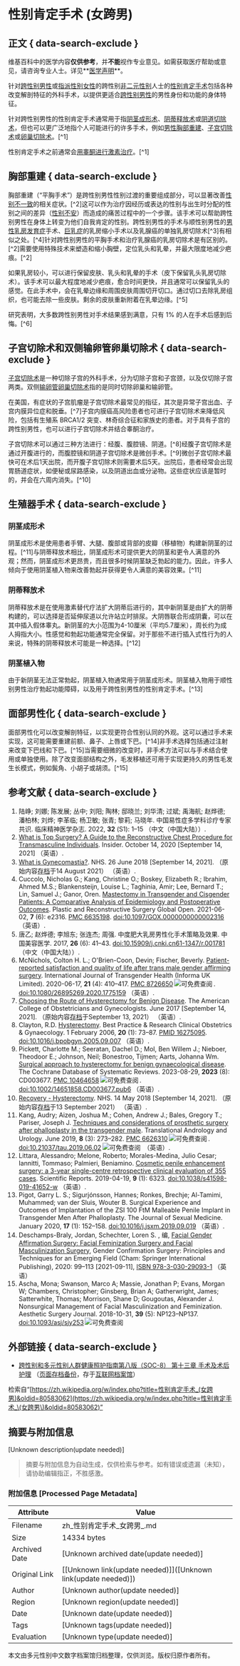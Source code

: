 # 性别肯定手术 (女跨男) 

## 正文 { data-search-exclude }


维基百科中的医学内容**仅供参考**，并**不能**视作专业意见。如需获取医疗帮助或意见，请咨询专业人士。详见**[医学声明](https://zh.wikipedia.org/wiki/Wikipedia:%E5%8C%BB%E5%AD%A6%E5%A3%B0%E6%98%8E)**。

针对[跨性别男性](https://zh.wikipedia.org/wiki/%E8%B7%A8%E6%80%A7%E5%88%A5%E7%94%B7%E6%80%A7 "跨性别男性")或[指派性别女性](https://zh.wikipedia.org/wiki/%E6%80%A7%E5%88%A5%E6%8C%87%E5%AE%9A "性别指定")的跨性别[非二元性别](https://zh.wikipedia.org/wiki/%E9%9D%9E%E4%BA%8C%E5%85%83%E6%80%A7%E5%88%A5 "非二元性别")人士的[性别肯定手术](https://zh.wikipedia.org/wiki/%E6%80%A7%E5%88%A5%E8%82%AF%E5%AE%9A%E6%89%8B%E8%A1%93 "性别肯定手术")包括各种改变解剖特征的外科手术，以提供更适合[跨性别男性](https://zh.wikipedia.org/wiki/%E8%B7%A8%E6%80%A7%E5%88%A5%E7%94%B7%E6%80%A7 "跨性别男性")的男性身份和功能的身体特征。

针对跨性别男性的性别肯定手术通常用于指[阴茎成形术](https://en.wikipedia.org/wiki/Phalloplasty "en:Phalloplasty")、[阴蒂释放术](https://en.wikipedia.org/wiki/Metoidoplasty "en:Metoidoplasty")或[阴道切除术](https://zh.wikipedia.org/wiki/%E9%98%B4%E9%81%93%E5%88%87%E9%99%A4%E6%9C%AF "阴道切除术")，但也可以更广泛地指个人可能进行的许多手术，例如[男性胸部重建](https://en.wikipedia.org/wiki/Male_chest_reconstruction "en:Male chest reconstruction")、[子宫切除术](https://zh.wikipedia.org/wiki/%E5%AD%90%E5%AE%AE%E5%88%87%E9%99%A4%E8%A1%93 "子宫切除术")或[卵巢切除术](https://en.wikipedia.org/wiki/Oophorectomy "en:Oophorectomy")。[^1]

性别肯定手术之前通常会[用睾酮进行激素治疗](https://zh.wikipedia.org/wiki/%E7%94%B7%E6%80%A7%E5%8C%96%E6%BF%80%E7%B4%A0%E7%96%97%E6%B3%95 "男性化激素疗法")。[^1]

## 胸部重建 { data-search-exclude }

胸部重建（“平胸手术”）是跨性别男性性别过渡的重要组成部分，可以显著改善[性别不一致](https://zh.wikipedia.org/wiki/%E6%80%A7%E5%88%A5%E4%B8%8D%E4%B8%80%E8%87%B4 "性别不一致")的相关症状。[^2]这可以作为治疗因经历或表达的性别与出生时分配的性别之间的差异（[性别不安](https://zh.wikipedia.org/wiki/%E6%80%A7%E5%88%A5%E4%B8%8D%E5%AE%89 "性别不安")）而造成的痛苦过程中的一个步骤。该手术可以帮助跨性别男性在身体上转变为他们自我肯定的性别。跨性别男性的手术与顺性别男性的[男性乳房发育症](https://zh.wikipedia.org/wiki/%E7%94%B7%E6%80%A7%E4%B9%B3%E6%88%BF%E5%8F%91%E8%82%B2%E7%97%87 "男性乳房发育症")手术、[巨乳症](https://zh.wikipedia.org/wiki/%E5%B7%A8%E4%B9%B3%E7%97%87 "巨乳症")的乳房缩小手术以及乳腺癌的单独乳房切除术[^3]有相似之处。[^4]针对跨性别男性的平胸手术和治疗乳腺癌的乳房切除术是有区别的。[^2]需要使用特殊技术来塑造和缩小胸壁，定位乳头和乳晕，并最大限度地减少疤痕。[^2]

如果乳房较小，可以进行保留皮肤、乳头和乳晕的手术（皮下保留乳头乳房切除术）。该手术可以最大程度地减少疤痕，愈合时间更快，并且通常可以保留乳头的感觉。在此手术中，会在乳晕边缘和周围皮肤周围切开切口。通过切口去除乳房组织，也可能去除一些皮肤。剩余的皮肤重新附着在乳晕边缘。[^5]

研究表明，大多数跨性别男性对手术结果感到满意，只有 1% 的人在手术后感到后悔。[^6]

## 子宫切除术和双侧输卵管卵巢切除术 { data-search-exclude }

[子宫切除术](https://zh.wikipedia.org/wiki/%E5%AD%90%E5%AE%AE%E5%88%87%E9%99%A4%E8%A1%93 "子宫切除术")是一种切除子宫的外科手术，分为切除子宫和子宫颈，以及仅切除子宫两类。双侧[输卵管卵巢切除术](https://en.wikipedia.org/wiki/Salpingo-oophorectomy "en:Salpingo-oophorectomy")指的是同时切除卵巢和输卵管。

在美国，有症状的子宫肌瘤是子宫切除术最常见的指征，其次是异常子宫出血、子宫内膜异位症和脱垂。[^7]子宫内膜癌高风险患者也可进行子宫切除术来降低风险，包括有生殖系 BRCA1/2 突变、林奇综合征和家族史的患者。对于具有子宫的跨性别男性，也可以进行子宫切除术并结合睾酮治疗。

子宫切除术可以通过三种方法进行：经腹、腹腔镜、阴道。[^8]经腹子宫切除术是通过开腹进行的，而腹腔镜和阴道子宫切除术是微创手术。[^9]微创子宫切除术最快可在术后1天出院，而开腹子宫切除术则需要术后5天。出院后，患者经常会出现胃肠道症状，如便秘或尿路感染，以及阴道出血或分泌物。这些症状应该是暂时的，并会在六周内消失。[^10]

## 生殖器手术 { data-search-exclude }

### 阴茎成形术

阴茎成形术是使用患者手臂、大腿、腹部或背部的皮瓣（移植物）构建新阴茎的过程。[^11]与阴蒂释放术相比，阴茎成形术可提供更大的阴茎和更令人满意的外观；然而，阴茎成形术更昂贵，而且很多时候阴茎缺乏勃起的能力。因此，许多人倾向于使用阴茎植入物来改善勃起并获得更令人满意的美容效果。[^11]

### 阴蒂释放术

阴蒂释放术是在使用激素替代疗法扩大阴蒂后进行的，其中新阴茎是由扩大的阴蒂构建的，可以选择是否延伸尿道以允许站立时排尿。大阴唇联合形成阴囊，可以在其中插入假体睾丸。新阴茎的大小范围为4-10厘米（平均5.7厘米），周长约为成人拇指大小。性感觉和勃起功能通常完全保留。对于那些不进行插入式性行为的人来说，特殊的阴蒂释放术可能是一种选择。[^12]

### 阴茎植入物

由于新阴茎无法正常勃起，阴茎植入物通常用于阴茎成形术。阴茎植入物用于顺性别男性治疗勃起功能障碍，以及用于跨性别男性的性别肯定手术。[^13]

## 面部男性化 { data-search-exclude }

面部男性化可以改变解剖特征，以实现更符合性别认同的外观。这可以通过手术来实现，这可能需要重建前额、鼻子、上唇或下巴。[^14]非手术选择包括通过注射来改变下巴线和下巴。[^15]当需要细微的改变时，非手术方法可以与手术结合使用或单独使用。除了改变面部结构之外，毛发移植还可用于实现更持久的男性毛发生长模式，例如鬓角、小胡子或胡须。[^15]

## 参考文献 { data-search-exclude }

1. 陆峥; 刘娜; 陈发展; 丛中; 刘阳; 陶林; 邸晓兰; 刘华清; 过斌; 禹海航; 赵烨德; 潘柏林; 刘烨; 李革临; 杨卫敏; 张青; 黎莉; 马晓年. 中国易性症多学科诊疗专家共识. 临床精神医学杂志. 2022, **32** (S1): 1–15 （中文（中国大陆））.
2. [What is Top Surgery? A Guide to the Reconstructive Chest Procedure for Transmasculine Individuals](https://www.insider.com/what-is-top-surgery). Insider. October 14, 2020 \[September 14, 2021\] （英语）.
3. [What is Gynecomastia?](https://www.nhs.uk/common-health-questions/mens-health/what-is-gynaecomastia/). NHS. 26 June 2018 \[September 14, 2021\]. （原始内容[存档](https://web.archive.org/web/20210814121735/https://www.nhs.uk/common-health-questions/mens-health/what-is-gynaecomastia/)于14 August 2021） （英语）.
4. Cuccolo, Nicholas G.; Kang, Christine O.; Boskey, Elizabeth R.; Ibrahim, Ahmed M.S.; Blankensteijn, Louise L.; Taghinia, Amir; Lee, Bernard T.; Lin, Samuel J.; Ganor, Oren. [Mastectomy in Transgender and Cisgender Patients: A Comparative Analysis of Epidemiology and Postoperative Outcomes](https://www.ncbi.nlm.nih.gov/pmc/articles/PMC6635198). Plastic and Reconstructive Surgery Global Open. 2021-06-02, **7** (6): e2316. [PMC 6635198](https://www.ncbi.nlm.nih.gov/pmc/articles/PMC6635198). [doi:10.1097/GOX.0000000000002316](https://doi.org/10.1097%2FGOX.0000000000002316) （英语）.
5. 唐乙; 赵烨德; 李旭东; 张连杰; 周强. 中度肥大乳房男性化手术策略及效果. 中国美容医学. 2017, **26** (6): 41–43. [doi:10.15909/j.cnki.cn61-1347/r.001781](https://doi.org/10.15909%2Fj.cnki.cn61-1347%2Fr.001781) （中文（中国大陆））.
6. McNichols, Colton H. L.; O'Brien-Coon, Devin; Fischer, Beverly. [Patient-reported satisfaction and quality of life after trans male gender affirming surgery](https://www.ncbi.nlm.nih.gov/pmc/articles/PMC8726650). International Journal of Transgender Health (Informa UK Limited). 2020-06-17, **21** (4): 410–417. [PMC 8726650](https://www.ncbi.nlm.nih.gov/pmc/articles/PMC8726650) ![可免费查阅](https://upload.wikimedia.org/wikipedia/commons/thumb/6/65/Lock-green.svg/9px-Lock-green.svg.png) . [doi:10.1080/26895269.2020.1775159](https://doi.org/10.1080%2F26895269.2020.1775159) （英语）.
7. [Choosing the Route of Hysterectomy for Benign Disease](https://www.acog.org/clinical/clinical-guidance/committee-opinion/articles/2017/06/choosing-the-route-of-hysterectomy-for-benign-disease#:~:text=invasive%E2%80%9D%20surgical%20approaches.-,Hysterectomy%20is%20one%20of%20the%20most%20frequently%20performed%20surgical%20procedures,prolapse%20\(18.2%25\)%201%202.). The American College of Obstetricians and Gynecologists. June 2017 \[September 14, 2021\]. （原始内容[存档](https://web.archive.org/web/20210913183524/https://www.acog.org/clinical/clinical-guidance/committee-opinion/articles/2017/06/choosing-the-route-of-hysterectomy-for-benign-disease#:~:text=invasive%E2%80%9D%20surgical%20approaches.-,Hysterectomy%20is%20one%20of%20the%20most%20frequently%20performed%20surgical%20procedures,prolapse%20\(18.2%25\)%201%202.)于September 13, 2021） （英语）.
8. Clayton, R.D. [Hysterectomy](https://www.sciencedirect.com/science/article/pii/S1521693405001203). Best Practice & Research Clinical Obstetrics & Gynaecology. 1 February 2006, **20** (1): 73–87. [PMID 16275095](https://www.ncbi.nlm.nih.gov/pubmed/16275095). [doi:10.1016/j.bpobgyn.2005.09.007](https://doi.org/10.1016%2Fj.bpobgyn.2005.09.007) （英语）.
9. Pickett, Charlotte M.; Seeratan, Dachel D.; Mol, Ben Willem J.; Nieboer, Theodoor E.; Johnson, Neil; Bonestroo, Tijmen; Aarts, Johanna Wm. [Surgical approach to hysterectomy for benign gynaecological disease](https://www.ncbi.nlm.nih.gov/pmc/articles/PMC10464658). The Cochrane Database of Systematic Reviews. 2023-08-29, **2023** (8): CD003677. [PMC 10464658](https://www.ncbi.nlm.nih.gov/pmc/articles/PMC10464658) ![可免费查阅](https://upload.wikimedia.org/wikipedia/commons/thumb/6/65/Lock-green.svg/9px-Lock-green.svg.png) . [doi:10.1002/14651858.CD003677.pub6](https://doi.org/10.1002%2F14651858.CD003677.pub6) （英语）.
10. [Recovery - Hysterectomy](https://www.nhs.uk/conditions/hysterectomy/recovery/). NHS. 14 May 2018 \[September 14, 2021\]. （原始内容[存档](https://web.archive.org/web/20210913183523/https://www.nhs.uk/conditions/hysterectomy/recovery/)于13 September 2021） （英语）.
11. Kang, Audry; Aizen, Joshua M.; Cohen, Andrew J.; Bales, Gregory T.; Pariser, Joseph J. [Techniques and considerations of prosthetic surgery after phalloplasty in the transgender male](https://www.ncbi.nlm.nih.gov/pmc/articles/PMC6626310). Translational Andrology and Urology. June 2019, **8** (3): 273–282. [PMC 6626310](https://www.ncbi.nlm.nih.gov/pmc/articles/PMC6626310) ![可免费查阅](https://upload.wikimedia.org/wikipedia/commons/thumb/6/65/Lock-green.svg/9px-Lock-green.svg.png) . [doi:10.21037/tau.2019.06.02](https://doi.org/10.21037%2Ftau.2019.06.02) ![可免费查阅](https://upload.wikimedia.org/wikipedia/commons/thumb/6/65/Lock-green.svg/9px-Lock-green.svg.png)  （英语）.
12. Littara, Alessandro; Melone, Roberto; Morales-Medina, Julio Cesar; Iannitti, Tommaso; Palmieri, Beniamino. [Cosmetic penile enhancement surgery: a 3-year single-centre retrospective clinical evaluation of 355 cases](https://www.ncbi.nlm.nih.gov/pmc/articles/PMC6474863). Scientific Reports. 2019-04-19, **9** (1): 6323. [doi:10.1038/s41598-019-41652-w](https://doi.org/10.1038%2Fs41598-019-41652-w) （英语）.
13. Pigot, Garry L. S.; Sigurjónsson, Hannes; Ronkes, Brechje; Al-Tamimi, Muhammed; van der Sluis, Wouter B. Surgical Experience and Outcomes of Implantation of the ZSI 100 FtM Malleable Penile Implant in Transgender Men After Phalloplasty. The Journal of Sexual Medicine. January 2020, **17** (1): 152–158. [doi:10.1016/j.jsxm.2019.09.019](https://doi.org/10.1016%2Fj.jsxm.2019.09.019) （英语）.
14. Deschamps-Braly, Jordan, Schechter, Loren S. , 编, [Facial Gender Affirmation Surgery: Facial Feminization Surgery and Facial Masculinization Surgery](https://doi.org/10.1007/978-3-030-29093-1_12), Gender Confirmation Surgery: Principles and Techniques for an Emerging Field (Cham: Springer International Publishing), 2020: 99–113 \[2021-09-11\], [ISBN 978-3-030-29093-1](https://zh.wikipedia.org/wiki/Special:%E7%BD%91%E7%BB%9C%E4%B9%A6%E6%BA%90/978-3-030-29093-1 "Special:网络书源/978-3-030-29093-1") （英语）
15. Ascha, Mona; Swanson, Marco A; Massie, Jonathan P; Evans, Morgan W; Chambers, Christopher; Ginsberg, Brian A; Gatherwright, James; Satterwhite, Thomas; Morrison, Shane D; Gougoutas, Alexander J. Nonsurgical Management of Facial Masculinization and Feminization. Aesthetic Surgery Journal. 2018-10-31, **39** (5): NP123–NP137. [doi:10.1093/asj/sjy253](https://doi.org/10.1093%2Fasj%2Fsjy253) ![可免费查阅](https://upload.wikimedia.org/wikipedia/commons/thumb/6/65/Lock-green.svg/9px-Lock-green.svg.png)  

## 外部链接 { data-search-exclude }

- [跨性别和多元性别人群健康照护指南第八版（SOC-8） 第十三章 手术及术后护理](https://project-trans.org/SOC-8/soc8cn/section13.html) （[页面存档备份](https://web.archive.org/web/20231216105032/https://project-trans.org/SOC-8/soc8cn/section13.html)，存于[互联网档案馆](https://zh.wikipedia.org/wiki/%E4%BA%92%E8%81%94%E7%BD%91%E6%A1%A3%E6%A1%88%E9%A6%86 "互联网档案馆")）

检索自“[https://zh.wikipedia.org/w/index.php?title=性别肯定手术_(女跨男)&oldid=80583062](https://zh.wikipedia.org/w/index.php?title=性别肯定手术_\(女跨男\)&oldid=80583062)”
<!-- tcd_original_link https://zh.wikipedia.org/zh-hans/%E6%80%A7%E5%88%AB%E8%82%AF%E5%AE%9A%E6%89%8B%E6%9C%AF_(%E5%A5%B3%E8%B7%A8%E7%94%B7) -->


## 摘要与附加信息

<!-- tcd_abstract -->
[Unknown description(update needed)]
<!-- tcd_abstract_end -->

> 摘要与附加信息为自动生成，仅供检索与参考。如有错误或遗漏（未知），请协助编辑指正，不胜感激。

### 附加信息 [Processed Page Metadata]

| Attribute       | Value                                  |
|-----------------|----------------------------------------|
| Filename        | zh_性别肯定手术_女跨男_.md                             |
| Size            | 14334 bytes                           |
| Archived Date   | [Unknown archived date(update needed)]                             |
| Original Link   | [[Unknown link(update needed)]]([Unknown link(update needed)])                       |
| Author          | [Unknown author(update needed)]                               |
| Region          | [Unknown region(update needed)]                               |
| Date            | [Unknown date(update needed)]                                 |
| Tags            | [Unknown tags(update needed)]                                 |
| Evaluation            | [Unknown type(update needed)]                                 |
<!-- tcd_table_end -->

本文由多元性别中文数字档案馆归档整理，仅供浏览。版权归原作者所有。
